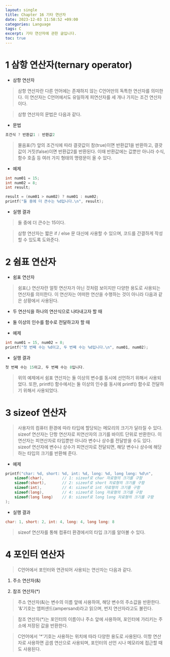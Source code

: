 ```yaml
---
layout: single
title: Chapter 16 기타 연산자
date: 2023-12-03 11:58:52 +09:00
categories: Language
tags: C
excerpt: 기타 연산자에 관한 글입니다.
toc: true
---
```


# 1 삼항 연산자(ternary operator)

- 삼항 연산자

> 삼항 연산자란 다른 언어에는 존재하지 않는 C언어만의 독특한 연산자를 의미한다.
이 연산자는 C언어에서도 유일하게 피연산자를 세 개나 가지는 조건 연산자이다.

> 삼항 연산자의 문법은 다음과 같다.

- 문법

```c
조건식 ? 반환값1 : 반환값2
```

> 물음표(?) 앞의 조건식에 따라 결괏값이 참(true)이면 반환값1을 반환하고, 
결괏값이 거짓(false)이면 반환값2를 반환된다.
이때 반환값에는 값뿐만 아니라 수식, 함수 호출 등 
여러 가지 형태의 명령문이 올 수 있다.

- 예제

```c
int num01 = 15;
int num02 = 8;
int result;

result = (num01 > num02) ? num01 : num02;
printf("둘 중에 더 큰수는 %d입니다.\n", result);  
```  

- 실행 결과

> 둘 중에 더 큰수는 15이다.

> 삼항 연산자는 짧은 if / else 문 대신에 사용할 수 있으며, 
코드를 간결하게 작성할 수 있도록 도와준다.

# 2 쉼표 연산자

- 쉼표 연산자

> 쉼표(,) 연산자란 얼핏 연산자가 아닌 것처럼 보이지만 다양한 용도로 사용되는 연산자를 의미한다. 이 연산자는 어떠한 연산을 수행하는 것이 아니라 다음과 같은 상황에서 사용된다.

 - 두 연산식을 하나의 연산식으로 나타내고자 할 때

 - 둘 이상의 인수를 함수로 전달하고자 할 때

- 예제
 
```c
int num01 = 15, num02 = 8;
printf("첫 번째 수는 %d이고, 두 번째 수는 %d입니다.\n", num01, num02);  
```

- 실행 결과

```c
첫 번째 수는 15이고, 두 번째 수는 8입니다.
```

> 위의 예제에서 쉼표 연산자는 둘 이상의 변수를 동시에 선언하기 위해서 사용되었다. 
또한, printf() 함수에서는 둘 이상의 인수를 동시에 printf() 함수로 전달하기 위해서 사용되었다.

# 3 sizeof 연산자

> 사용자의 컴퓨터 환경에 따라 타입에 할당되는 메모리의 크기가 달라질 수 있다.
sizeof 연산자는 단항 연산자로 피연산자의 크기를 바이트 단위로 반환한다.
이 연산자는 피연산자로 타입뿐만 아니라 변수나 상수를 전달받을 수도 있다.
sizeof 연산자에 변수나 상수가 피연산자로 전달되면, 
해당 변수나 상수에 해당하는 타입의 크기를 반환해 준다.

- 예제

```c
printf("char: %d, short: %d, int: %d, long: %d, long long: %d\n",
	sizeof(char),        // 1: sizeof로 char 자료형의 크기를 구함
	sizeof(short),       // 2: sizeof로 short 자료형의 크기를 구함
	sizeof(int),         // 4: sizeof로 int 자료형의 크기를 구함
	sizeof(long),        // 4: sizeof로 long 자료형의 크기를 구함
	sizeof(long long)    // 8: sizeof로 long long 자료형의 크기를 구함
);
```

- 실행 결과

```c
char: 1, short: 2, int: 4, long: 4, long long: 8
```

> sizeof 연산자를 통해 컴퓨터 환경에서의 타입 크기를 알아볼 수 있다.

# 4 포인터 연산자

> C언어에서 포인터와 연관되어 사용되는 연산자는 다음과 같다.

1. 주소 연산자(&)

2. 참조 연산자(*)

> 주소 연산자(&)는 변수의 이름 앞에 사용하여, 해당 변수의 주소값을 반환한다.
'&'기호는 앰퍼샌드(ampersand)라고 읽으며, 번지 연산자라고도 불린다.

> 참조 연산자(*)는 포인터의 이름이나 주소 앞에 사용하여, 
포인터에 가리키는 주소에 저장된 값을 반환한다.
 
> C언어에서 '*'기호는 사용하는 위치에 따라 다양한 용도로 사용된다.
> 이항 연산자로 사용하면 곱셈 연산으로 사용되며, 
포인터의 선언 시나 메모리에 접근할 때도 사용된다.